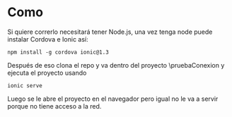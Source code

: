 # Como

Si quiere correrlo necesitará tener Node.js, una vez tenga node puede instalar Cordova e Ionic así:

`npm install -g cordova ionic@1.3`

Después de eso clona el repo y va dentro del proyecto \pruebaConexion y ejecuta el proyecto usando

`ionic serve`

Luego se le abre el proyecto en el navegador pero igual no le va a servir porque no tiene acceso a la red.

